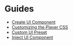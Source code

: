 # Guides

* [Create UI Component](./create-ui-component.md)
* [Customizing the Player CSS](./css-classes-override.md)
* [Custom UI Preset](./custom-ui-preset.md)
* [Inject UI Component](./ui-components.md)
